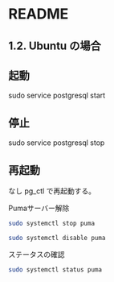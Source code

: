 # README

## 1.2. Ubuntu の場合
## 起動
sudo service postgresql start

## 停止
sudo service postgresql stop

## 再起動
なし pg_ctl で再起動する。

Pumaサーバー解除

```bash
sudo systemctl stop puma

sudo systemctl disable puma
```

ステータスの確認

```bash
sudo systemctl status puma
```

